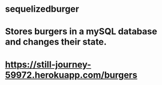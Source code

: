 # sequelizedburger
# Stores burgers in a mySQL database and changes their state.
# https://still-journey-59972.herokuapp.com/burgers
